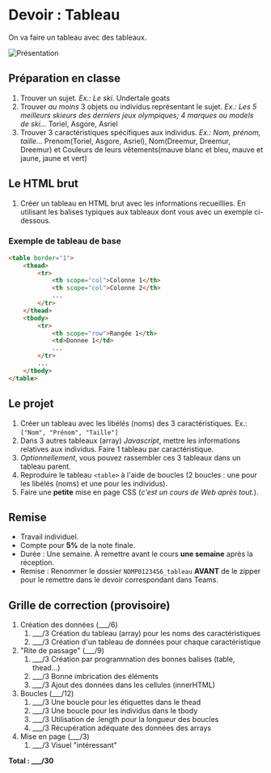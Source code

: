 # Devoir : Tableau

On va faire un tableau avec des tableaux.

![Présentation](_assets/tableau.svg)

## Préparation en classe

1. Trouver un sujet. _Ex.: Le ski._
        Undertale goats
2. Trouver _au moins_ 3 objets ou individus représentant le sujet. _Ex.: Les 5 meilleurs skieurs des derniers jeux olympiques; 4 marques ou models de ski..._
        Toriel, Asgore, Asriel
3. Trouver 3 caractéristiques spécifiques aux individus. _Ex.: Nom, prénom, taille..._
        Prenom(Toriel, Asgore, Asriel), Nom(Dreemur, Dreemur, Dreemur) et Couleurs de leurs vêtements(mauve blanc et bleu, mauve et jaune, jaune et vert)

## Le HTML brut

1. Créer un tableau en HTML brut avec les informations recueillies. En utilisant les balises typiques aux tableaux dont vous avec un exemple ci-dessous.

### Exemple de tableau de base

```html
<table border="1">
    <thead>
        <tr>
            <th scope="col">Colonne 1</th>
            <th scope="col">Colonne 2</th>
            ...
        </tr>
    </thead>
    <tbody>
        <tr>
            <th scope="row">Rangée 1</th>
            <td>Donnee 1</td>
            ...
        </tr>
        ...
    </tbody>
</table>
```

## Le projet

1. Créer un tableau avec les libélés (noms) des 3 caractéristiques. Ex.: `["Nom", "Prénom", "Taille"]`
2. Dans 3 autres tableaux (array) _Javascript_, mettre les informations relatives aux individus.  Faire 1 tableau par caractéristique.
3. _Optionnellement_, vous pouvez rassembler ces 3 tableaux dans un tableau parent.
4. Reproduire le tableau `<table>` à l'aide de boucles (2 boucles : une pour les libélés (noms) et une pour les individus).
5. Faire une **petite** mise en page CSS (_c'est un cours de Web après tout._).

## Remise

- Travail individuel.
- Compte pour **5%** de la note finale.
- Durée : Une semaine. À remettre avant le cours **une semaine** après la réception.
- Remise : Renommer le dossier `NOMP0123456_tableau` **AVANT** de le zipper pour le remettre dans le devoir correspondant dans Teams.

## Grille de correction (provisoire)

1. Création des données (___/6)
    1. ___/3 Création du tableau (array) pour les noms des caractéristiques
    2. ___/3 Création d'un tableau de données pour chaque caractéristique
2. "Rite de passage" (___/9)
    1. ___/3 Création par programmation des bonnes balises (table, thead...)
    2. ___/3 Bonne imbrication des éléments
    3. ___/3 Ajout des données dans les cellules (innerHTML)
3. Boucles (___/12)
    1. ___/3 Une boucle pour les étiquettes dans le thead
    2. ___/3 Une boucle pour les individus dans le tbody
    3. ___/3 Utilisation de .length pour la longueur des boucles
    4. ___/3 Récupération adéquate des données des arrays
4. Mise en page (___/3)
   1. ___/3 Visuel "intéressant"

**Total : ___/30**